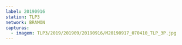 ```yaml
---
label: 20190916
station: TLP3
network: BRAMON
capturas:
  - imagem: TLP3/2019/201909/20190916/M20190917_070410_TLP_3P.jpg
---
```

